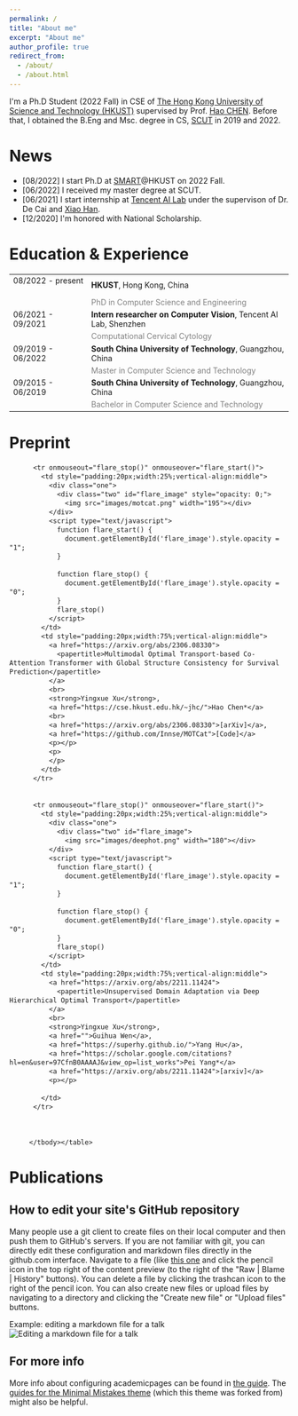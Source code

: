 ```yaml
---
permalink: /
title: "About me"
excerpt: "About me"
author_profile: true
redirect_from: 
  - /about/
  - /about.html
---
```


I'm a Ph.D Student (2022 Fall) in CSE of [The Hong Kong University of Science and Technology (HKUST)](https://hkust.edu.hk/) supervised by Prof. [Hao CHEN](https://cse.hkust.edu.hk/~jhc/). Before that, I obtained the B.Eng and Msc. degree in CS, [SCUT](http://www.scut.edu.cn) in 2019 and 2022.

News
======
- [08/2022] I start Ph.D at [SMART](https://hkustsmartlab.netlify.app/)@HKUST on 2022 Fall.
- [06/2022] I received my master degree at SCUT.
- [06/2021] I start internship at [Tencent AI Lab](https://ai.tencent.com/ailab/zh/index) under the supervison of Dr. De Cai and [Xiao Han](https://www.linkedin.com/in/xiaohan2009).
- [12/2020] I'm honored with National Scholarship.

<h1 id="education_experience"> Education & Experience</h1>
<table style="border: none;rules:none;cellspacing:0;">
<tbody><tr>
    <td>08/2022 - present &nbsp;&nbsp;&nbsp;</td>
    <td><b>HKUST</b>, Hong Kong, China</td>
</tr>
<tr>
    <td></td>
    <td><font color="grey">PhD in Computer Science and Engineering</font></td>
</tr>
<tr>
    <td>06/2021 - 09/2021 &nbsp;&nbsp;&nbsp;</td>
    <td><b>Intern researcher on Computer Vision</b>, Tencent AI Lab, Shenzhen</td>
</tr>
<tr>
    <td></td>
    <td><font color="grey">Computational Cervical Cytology</font></td>
</tr>
<tr>
    <td>09/2019 - 06/2022 &nbsp;&nbsp;&nbsp;</td>
    <td><b>South China University of Technology</b>, Guangzhou, China</td>
</tr>
<tr>
    <td></td>
    <td><font color="grey">Master in Computer Science and Technology</font></td>
</tr>
<tr>
    <td>09/2015 - 06/2019 &nbsp;&nbsp;&nbsp;</td>
    <td><b>South China University of Technology</b>, Guangzhou, China</td>
</tr>
<tr>
    <td></td>
    <td><font color="grey">Bachelor in Computer Science and Technology</font></td>
</tr>
</tbody></table>

Preprint
======
<body>
<table style="width:100%;border:none;border-spacing:0px;border-collapse:separate;margin-right:auto;margin-left:auto;rules:none;"><tbody>

          <tr onmouseout="flare_stop()" onmouseover="flare_start()">
            <td style="padding:20px;width:25%;vertical-align:middle">
              <div class="one">
                <div class="two" id="flare_image" style="opacity: 0;">
                  <img src="images/motcat.png" width="195"></div>
              </div>
              <script type="text/javascript">
                function flare_start() {
                  document.getElementById('flare_image').style.opacity = "1";
                }

                function flare_stop() {
                  document.getElementById('flare_image').style.opacity = "0";
                }
                flare_stop()
              </script>
            </td>
            <td style="padding:20px;width:75%;vertical-align:middle">
              <a href="https://arxiv.org/abs/2306.08330">
                <papertitle>Multimodal Optimal Transport-based Co-Attention Transformer with Global Structure Consistency for Survival Prediction</papertitle>
              </a>
              <br>
              <strong>Yingxue Xu</strong>,
              <a href="https://cse.hkust.edu.hk/~jhc/">Hao Chen*</a>
              <br>
              <a href="https://arxiv.org/abs/2306.08330">[arXiv]</a>, 
              <a href="https://github.com/Innse/MOTCat">[Code]</a>
              <p></p>
              <p>
              </p>
            </td>
          </tr> 


          <tr onmouseout="flare_stop()" onmouseover="flare_start()">
            <td style="padding:20px;width:25%;vertical-align:middle">
              <div class="one">
                <div class="two" id="flare_image">
                  <img src="images/deephot.png" width="180"></div>
              </div>
              <script type="text/javascript">
                function flare_start() {
                  document.getElementById('flare_image').style.opacity = "1";
                }

                function flare_stop() {
                  document.getElementById('flare_image').style.opacity = "0";
                }
                flare_stop()
              </script>
            </td>
            <td style="padding:20px;width:75%;vertical-align:middle">
              <a href="https://arxiv.org/abs/2211.11424">
                <papertitle>Unsupervised Domain Adaptation via Deep Hierarchical Optimal Transport</papertitle>
              </a>
              <br>
              <strong>Yingxue Xu</strong>,
              <a href="">Guihua Wen</a>,
              <a href="https://superhy.github.io/">Yang Hu</a>,
              <a href="https://scholar.google.com/citations?hl=en&user=97CfnB0AAAAJ&view_op=list_works">Pei Yang*</a>
              <a href="https://arxiv.org/abs/2211.11424">[arxiv]</a>
              <p></p>
              
            </td>
          </tr> 


          
         </tbody></table>
</body>

<h1 id="publication"> Publications</h1>

How to edit your site's GitHub repository
------
Many people use a git client to create files on their local computer and then push them to GitHub's servers. If you are not familiar with git, you can directly edit these configuration and markdown files directly in the github.com interface. Navigate to a file (like [this one](https://github.com/academicpages/academicpages.github.io/blob/master/_talks/2012-03-01-talk-1.md) and click the pencil icon in the top right of the content preview (to the right of the "Raw | Blame | History" buttons). You can delete a file by clicking the trashcan icon to the right of the pencil icon. You can also create new files or upload files by navigating to a directory and clicking the "Create new file" or "Upload files" buttons. 

Example: editing a markdown file for a talk
![Editing a markdown file for a talk](/images/editing-talk.png)

For more info
------
More info about configuring academicpages can be found in [the guide](https://academicpages.github.io/markdown/). The [guides for the Minimal Mistakes theme](https://mmistakes.github.io/minimal-mistakes/docs/configuration/) (which this theme was forked from) might also be helpful.
